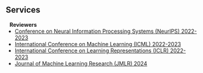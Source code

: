 ## Services

<h4 style="margin:0 10px 0;">Reviewers</h4>

<ul style="margin:0 0 5px;">
  <li><a href="http://cvpr2023.thecvf.com/"><autocolor>Conference on Neural Information Processing Systems (NeurIPS) 2022-2023</autocolor></a></li>
  <li><a href="http://iccv2021.thecvf.com/"><autocolor>International Conference on Machine Learning (ICML) 2022-2023</autocolor></a></li>
  <li><a href="https://eccv2022.ecva.net/"><autocolor>International Conference on Learning Representations (ICLR) 2022-2023</autocolor></a></li>
  <li><a href="https://eccv2022.ecva.net/"><autocolor>Journal of Machine Learning Research (JMLR) 2024</autocolor></a></li>
</ul>
